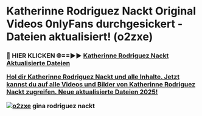 # Katherinne Rodriguez Nackt Original Videos 0nlyFans durchgesickert - Dateien aktualisiert! (o2zxe)

<h3>🔴 HIER KLICKEN 🌐==►► <a href="https://tinyurl.com/h6vf6nb8" rel="nofollow">Katherinne Rodriguez Nackt Aktualisierte Dateien

Hol dir Katherinne Rodriguez Nackt und alle Inhalte. Jetzt kannst du auf alle Videos und Bilder von Katherinne Rodriguez Nackt zugreifen. Neue aktualisierte Dateien 2025!

[![o2zxe](https://i.imgur.com/sD4kR3V.gif)](https://tinyurl.com/h6vf6nb8)
gina rodriguez nackt